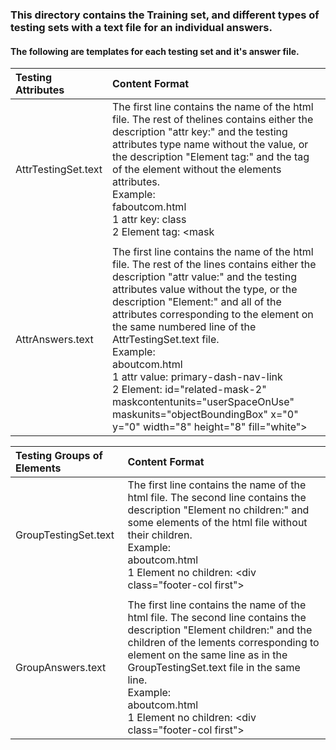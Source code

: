 ### This directory contains the Training set, and different types of testing sets with a text file for an individual answers.
#### The following are templates for each testing set and it's answer file.


|Testing Attributes  					|Content Format
|:------------------------------------------------------|:------------------------------------------------------------------ |
| AttrTestingSet.text					|The first line contains the name of the html file. The rest of thelines contains either the description "attr key:" and the testing attributes type name without the value, or the description "Element tag:" and the tag of the element without the elements attributes. <br>Example:<br>faboutcom.html <br>1 attr key: class     <br>2 Element tag: <mask					                                               			  	 
|							|								     |
| AttrAnswers.text          		      		| The first line contains the name of the html file. The rest of the lines contains either the description "attr value:" and the testing attributes value without the type, or the description "Element:" and all of the attributes corresponding to the element on the same numbered line of the AttrTestingSet.text file. <br>Example:<br>aboutcom.html <br>1 attr value: primary-dash-nav-link <br>2 Element: id="related-mask-2" maskcontentunits="userSpaceOnUse" maskunits="objectBoundingBox" x="0" y="0" width="8" height="8" fill="white"> 


|Testing Groups of Elements      			|Content Format
|:------------------------------------------------------|:------------------------------------------------------------------ |
| GroupTestingSet.text					|The first line contains the name of the html file. The second line contains the description "Element no children:" and some elements of the html file without their children. <br>Example:<br> aboutcom.html <br>1 Element no children: \<div class="footer-col first">   
|							|								     |
| GroupAnswers.text          		      		| The first line contains the name of the html file. The second line contains the description "Element children:" and the children of the lements corresponding to element on the same line as in the GroupTestingSet.text file in the same line. <br>Example:<br>aboutcom.html <br>1 Element no children: \<div class="footer-col first">     

